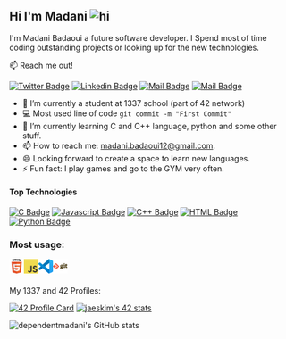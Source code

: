 ## Hi I'm Madani <img src="https://user-images.githubusercontent.com/1303154/88677602-1635ba80-d120-11ea-84d8-d263ba5fc3c0.gif" width="28px" alt="hi">

I'm Madani Badaoui a future software developer. I Spend most of time coding outstanding projects or looking up for the new technologies.

:mailbox: Reach me out!

[![Twitter Badge](https://img.shields.io/badge/-@badaouimadani-1ca0f1?style=flat&labelColor=1ca0f1&logo=twitter&logoColor=white&link=https://twitter.com/BadaouiMadani)](https://twitter.com/BadaouiMadani) [![Linkedin Badge](https://img.shields.io/badge/-Madani-0e76a8?style=flat&labelColor=0e76a8&logo=linkedin&logoColor=white)](https://www.linkedin.com/in/madani-badaoui/) [![Mail Badge](https://img.shields.io/badge/-@badaouimadani-e84393?style=flat&labelColor=e84393&logo=instagram&logoColor=white)](https://instagram.com/badaouimadani) [![Mail Badge](https://img.shields.io/badge/-madani.badaoui12-c0392b?style=flat&labelColor=c0392b&logo=gmail&logoColor=white)](mailto:madani.badaoui12@gmail.com)

<!-- TODO: Add last video link -->

- 🔭 I’m currently a student at 1337 school (part of 42 network)
- :computer: Most used line of code `git commit -m "First Commit"`
- 🤔 I’m currently learning C and C++ language, python and some other stuff.
- 📫 How to reach me: madani.badaoui12@gmail.com.
- 😄 Looking forward to create a space to learn new languages.
- ⚡ Fun fact: I play games and go to the GYM very often.

#### Top Technologies

<!-- TODO: Make technologies links takes you to repositories -->

[![C Badge](https://img.shields.io/badge/-C-61DBFB?style=for-the-badge&labelColor=black&logo=C&logoColor=61DBFB)](#) [![Javascript Badge](https://img.shields.io/badge/-Javascript-F0DB4F?style=for-the-badge&labelColor=black&logo=javascript&logoColor=F0DB4F)](#) [![C++ Badge](https://img.shields.io/badge/-C++-007acc?style=for-the-badge&labelColor=black&logo=C++&logoColor=007acc)](#) [![HTML Badge](https://img.shields.io/badge/-HTML-3C873A?style=for-the-badge&labelColor=black&logo=HTML&logoColor=3C873A)](#) [![Python Badge](https://img.shields.io/badge/-Python-e535ab?style=for-the-badge&labelColor=black&logo=Python&logoColor=e535ab)](#)

### Most usage:

<img align="left" alt="HTML5" width="26px" src="https://raw.githubusercontent.com/github/explore/80688e429a7d4ef2fca1e82350fe8e3517d3494d/topics/html/html.png" />

<img align="left" alt="JavaScript" width="26px" src="https://raw.githubusercontent.com/github/explore/80688e429a7d4ef2fca1e82350fe8e3517d3494d/topics/javascript/javascript.png" />

<img align="left" alt="Visual Studio Code" width="26px" src="https://raw.githubusercontent.com/github/explore/80688e429a7d4ef2fca1e82350fe8e3517d3494d/topics/visual-studio-code/visual-studio-code.png" />

<img align="left" alt="Git" width="26px" src="https://raw.githubusercontent.com/github/explore/80688e429a7d4ef2fca1e82350fe8e3517d3494d/topics/git/git.png" />

<br />
<br />

My 1337 and 42 Profiles:

[![42 Profile Card](https://1337-readme.vercel.app/api/profile?cursus=42cursus&dark=true&email=hide&login=mbadaoui)](https://github.com/mohouyizme/1337-readme)
[![jaeskim's 42 stats](https://badge42.herokuapp.com/api/stats/mbadaoui)](https://github.com/JaeSeoKim/badge42)

<!---
dependentmadani/dependentmadani is a ✨ special ✨ repository because its `README.md` (this file) appears on your GitHub profile.
You can click the Preview link to take a look at your changes.
--->

![dependentmadani's GitHub stats](https://github-readme-stats.vercel.app/api?username=dependentmadani&show_icons=true&theme=tokyonight)
